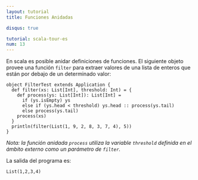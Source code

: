 ```yaml
---
layout: tutorial
title: Funciones Anidadas

disqus: true

tutorial: scala-tour-es
num: 13
---
```


En scala es posible anidar definiciones de funciones. El siguiente objeto provee una función `filter` para extraer valores de una lista de enteros que están por debajo de un determinado valor:

    object FilterTest extends Application {
      def filter(xs: List[Int], threshold: Int) = {
        def process(ys: List[Int]): List[Int] =
          if (ys.isEmpty) ys
          else if (ys.head < threshold) ys.head :: process(ys.tail)
          else process(ys.tail)
        process(xs)
      }
      println(filter(List(1, 9, 2, 8, 3, 7, 4), 5))
    }

_Nota: la función anidada `process` utiliza la variable `threshold` definida en el ámbito externo como un parámetro de `filter`._

La salida del programa es:

    List(1,2,3,4)
